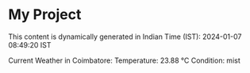 # My Project

This content is dynamically generated in Indian Time (IST): 2024-01-07 08:49:20 IST


Current Weather in Coimbatore:
Temperature: 23.88 °C
Condition: mist

